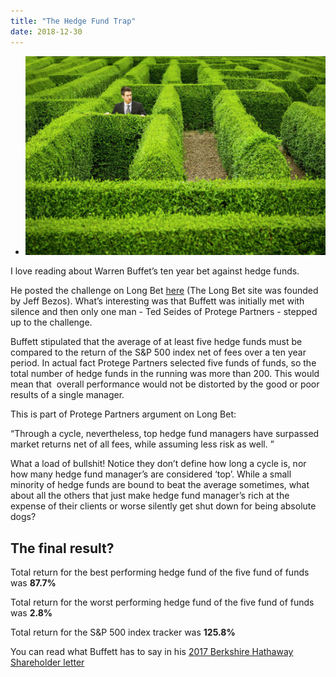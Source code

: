 ```yaml
---
title: "The Hedge Fund Trap"
date: 2018-12-30
---
```


- ![](images/D145_76_613_1200.jpg)

I love reading about Warren Buffet’s ten year bet against hedge funds. 

<!-- more -->

He posted the challenge on Long Bet [here](http://longbets.org/362/) (The Long Bet site was founded by Jeff Bezos). What’s interesting was that Buffett was initially met with silence and then only one man - Ted Seides of Protege Partners - stepped up to the challenge.  

Buffett stipulated that the average of at least five hedge funds must be compared to the return of the S&P 500 index net of fees over a ten year period. In actual fact Protege Partners selected five funds of funds, so the total number of hedge funds in the running was more than 200. This would mean that  overall performance would not be distorted by the good or poor results of a single manager.  

This is part of Protege Partners argument on Long Bet:  

“Through a cycle, nevertheless, top hedge fund managers have surpassed market returns net of all fees, while assuming less risk as well. ”  

What a load of bullshit! Notice they don’t define how long a cycle is, nor how many hedge fund manager’s are considered ‘top’. While a small minority of hedge funds are bound to beat the average sometimes, what about all the others that just make hedge fund manager’s rich at the expense of their clients or worse silently get shut down for being absolute dogs?

## The final result?

Total return for the best performing hedge fund of the five fund of funds was **87.7%**

Total return for the worst performing hedge fund of the five fund of funds was **2.8%**

Total return for the S&P 500 index tracker was **125.8%**  

You can read what Buffett has to say in his [2017 Berkshire Hathaway Shareholder letter](http://www.berkshirehathaway.com/letters/2017ltr.pdf)

